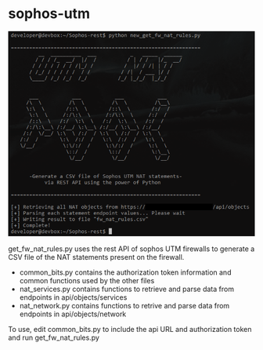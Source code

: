 # sophos-utm

![](images/sophos-nat.PNG)

get_fw_nat_rules.py uses the rest API of sophos UTM firewalls to generate a CSV file of the NAT statements present on the firewall.

- common_bits.py contains the authorization token information and common functions used by the other files
- nat_services.py contains functions to retrieve and parse data from endpoints in api/objects/services
- nat_network.py contains functions to retrive and parse data from endpoints in api/objects/network

To use, edit common_bits.py to include the api URL and authorization token and run get_fw_nat_rules.py
